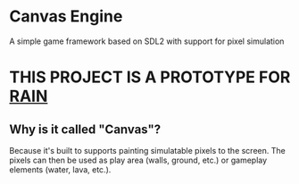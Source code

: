 # Canvas Engine
A simple game framework based on SDL2 with support for pixel simulation

# THIS PROJECT IS A PROTOTYPE FOR [RAIN](https://github.com/jaks024/rain) 

## Why is it called "Canvas"?
Because it's built to supports painting simulatable pixels to the screen. The pixels can then be used as play area (walls, ground, etc.) or gameplay elements (water, lava, etc.).


